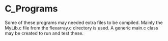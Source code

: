 # C_Programs

Some of these programs may needed extra files to be compiled. Mainly the MyLib.c file from the flexarray.c directory is used. A generic main.c class may be created to run and test these.
